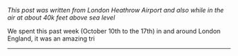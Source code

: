 _This post was written from London Heathrow Airport and also while in the air at
about 40k feet above sea level_

We spent this past week (October 10th to the 17th) in and around London England,
it was an amazing tri

---
